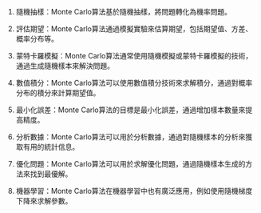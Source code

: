 

1. 隨機抽樣：Monte Carlo算法基於隨機抽樣，將問題轉化為機率問題。

2. 評估期望：Monte Carlo算法通過模擬實驗來估算期望，包括期望值、方差、概率分布等。

3. 蒙特卡羅模擬：Monte Carlo算法通常使用隨機模擬或蒙特卡羅模擬的技術，通過生成隨機樣本來解決問題。

4. 數值積分：Monte Carlo算法可以使用數值積分技術來求解積分，通過對概率分布的積分來計算期望值。

5. 最小化誤差：Monte Carlo算法的目標是最小化誤差，通過增加樣本數量來提高精度。

6. 分析數據：Monte Carlo算法可以用於分析數據，通過對隨機樣本的分析來獲取有用的統計信息。

7. 優化問題：Monte Carlo算法可以用於求解優化問題，通過隨機樣本生成的方法來找到最優解。

8. 機器學習：Monte Carlo算法在機器學習中也有廣泛應用，例如使用隨機梯度下降來求解參數。